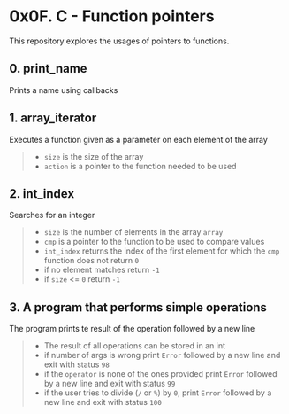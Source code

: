 # 0x0F. C - Function pointers

This repository explores the usages of pointers to functions.

## 0. print_name

Prints a name using callbacks

## 1. array_iterator

Executes a function given as a parameter on each element of the array

> - `size` is the size of the array
> - `action` is a pointer to the function needed to be used
## 2. int_index

Searches for an integer

> - `size` is the number of elements in the array `array`
> - `cmp` is a pointer to the function to be used to compare values
> - `int_index` returns the index of the first element for which the `cmp` function does not return `0`
> - if no element matches return `-1`
> - if `size` <= `0` return `-1`
## 3. A program that performs simple operations

The program prints te result of the operation followed by a new line
 > - The result of all operations can be stored in an int
 > - if number of args is wrong print `Error` followed by a new line and exit with status `98`
 > - if the `operator` is none of the ones provided print `Error` followed by a new line and exit with status `99`
 > - if the user tries to divide (`/` or `%`) by `0`, print `Error` followed by a new line and exit with status `100`
